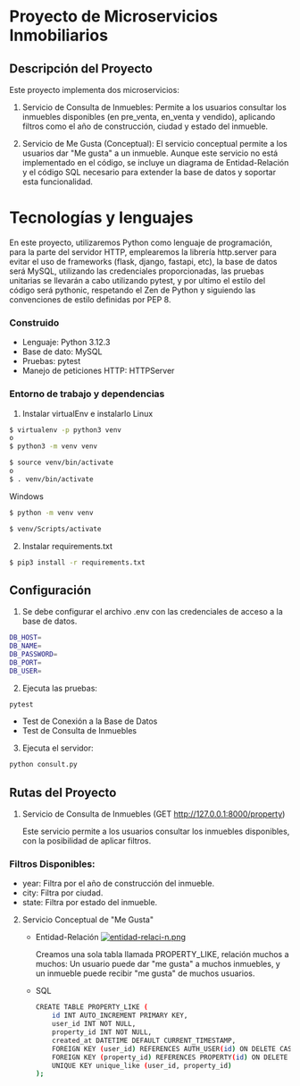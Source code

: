 # Proyecto de Microservicios Inmobiliarios

## Descripción del Proyecto
Este proyecto implementa dos microservicios:

1. Servicio de Consulta de Inmuebles: Permite a los usuarios consultar los inmuebles disponibles (en pre_venta, en_venta y vendido), aplicando filtros como el año de construcción, ciudad y estado del inmueble.

2. Servicio de Me Gusta (Conceptual): El servicio conceptual permite a los usuarios dar "Me gusta" a un inmueble. Aunque este servicio no está implementado en el código, se incluye un diagrama de Entidad-Relación y el código SQL necesario para extender la base de datos y soportar esta funcionalidad.

# **Tecnologías y lenguajes**
En este proyecto, utilizaremos Python como lenguaje de programación, para la parte del servidor HTTP, emplearemos la librería http.server para evitar el uso de frameworks (flask, django, fastapi, etc), la base de datos será MySQL, utilizando las credenciales proporcionadas, las pruebas unitarias se llevarán a cabo utilizando pytest, y por ultimo el estilo del código será pythonic, respetando el Zen de Python y siguiendo las convenciones de estilo definidas por PEP 8.

### Construido
* Lenguaje: Python 3.12.3
* Base de dato: MySQL
* Pruebas: pytest
* Manejo de peticiones HTTP: HTTPServer

### Entorno de trabajo y dependencias

1. Instalar virtualEnv e instalarlo
Linux
```sh
$ virtualenv -p python3 venv
o
$ python3 -m venv venv
```
```sh
$ source venv/bin/activate
o
$ . venv/bin/activate
```
Windows
```sh
$ python -m venv venv
```
```sh
$ venv/Scripts/activate
```
2. Instalar requirements.txt
```sh
$ pip3 install -r requirements.txt
```

## Configuración

1. Se debe configurar el archivo .env con las credenciales de acceso a la base de datos.
```sh
DB_HOST=
DB_NAME=
DB_PASSWORD=
DB_PORT=
DB_USER=
```

2. Ejecuta las pruebas:

```sh
pytest
```

- Test de Conexión a la Base de Datos
- Test de Consulta de Inmuebles

3. Ejecuta el servidor:
```sh
python consult.py
```

## Rutas del Proyecto
1. Servicio de Consulta de Inmuebles (GET http://127.0.0.1:8000/property)

    Este servicio permite a los usuarios consultar los inmuebles disponibles, con la posibilidad de aplicar filtros.

### Filtros Disponibles:
- year: Filtra por el año de construcción del inmueble.
- city: Filtra por ciudad.
- state: Filtra por estado del inmueble.

2. Servicio Conceptual de "Me Gusta"

    - Entidad-Relación
        [![entidad-relaci-n.png](https://i.postimg.cc/8cQMP4QH/entidad-relaci-n.png)](https://postimg.cc/2bGV045b)

        Creamos una sola tabla llamada PROPERTY_LIKE, relación muchos a muchos: Un usuario puede dar "me gusta" a muchos inmuebles, y un inmueble puede recibir "me gusta" de muchos usuarios. 

    - SQL
        ```sh
        CREATE TABLE PROPERTY_LIKE (
            id INT AUTO_INCREMENT PRIMARY KEY,
            user_id INT NOT NULL,
            property_id INT NOT NULL,
            created_at DATETIME DEFAULT CURRENT_TIMESTAMP,
            FOREIGN KEY (user_id) REFERENCES AUTH_USER(id) ON DELETE CASCADE,
            FOREIGN KEY (property_id) REFERENCES PROPERTY(id) ON DELETE CASCADE,
            UNIQUE KEY unique_like (user_id, property_id)
        );
        ```
